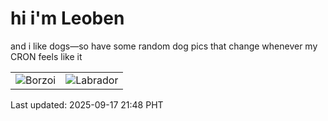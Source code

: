 # hi i'm Leoben

and i like dogs—so have some random dog pics that change whenever my CRON feels like it

|  |  |
|--------|----------|
| ![Borzoi](https://random-dog-vercel.vercel.app/api/random-borzoi?v=1758116891) | ![Labrador](https://random-dog-vercel.vercel.app/api/random-labrador?v=1758116891) |

Last updated: 2025-09-17 21:48 PHT
